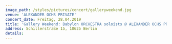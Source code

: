 ```yaml
---
image_path: /styles/pictures/concert/galleryweekend.jpg
venue: 'ALEXANDER OCHS PRIVATE'
concert_date: Freitag, 28.04.2019
title: 'Gallery Weekend: Babylon ORCHESTRA soloists @ ALEXANDER OCHS PRIVATE'
address: Schillerstraße 15, 10625 Berlin
details: 
---
```

